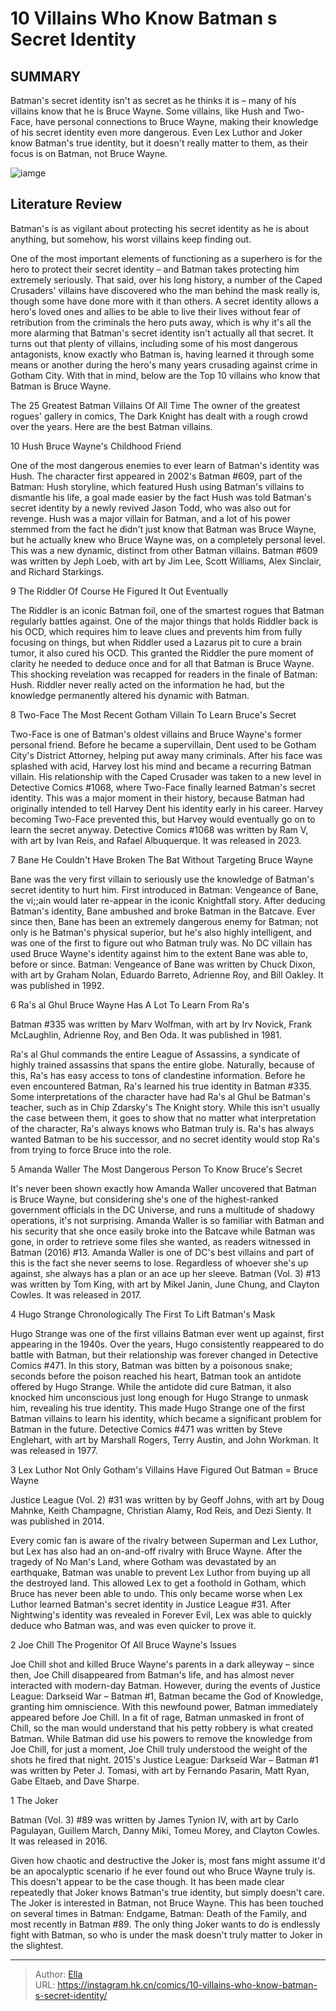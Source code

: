 # 10 Villains Who Know Batman s Secret Identity


## SUMMARY 


 Batman&#39;s secret identity isn&#39;t as secret as he thinks it is – many of his villains know that he is Bruce Wayne. 
 Some villains, like Hush and Two-Face, have personal connections to Bruce Wayne, making their knowledge of his secret identity even more dangerous. 
 Even Lex Luthor and Joker know Batman&#39;s true identity, but it doesn&#39;t really matter to them, as their focus is on Batman, not Bruce Wayne. 

![iamge](https://static1.srcdn.com/wordpress/wp-content/uploads/2023/03/batman-gotham-knights-villains.jpg)

## Literature Review

Batman&#39;s is as vigilant about protecting his secret identity as he is about anything, but somehow, his worst villains keep finding out.




One of the most important elements of functioning as a superhero is for the hero to protect their secret identity – and Batman takes protecting him extremely seriously. That said, over his long history, a number of the Caped Crusaders&#39; villains have discovered who the man behind the mask really is, though some have done more with it than others.
A secret identity allows a hero&#39;s loved ones and allies to be able to live their lives without fear of retribution from the criminals the hero puts away, which is why it&#39;s all the more alarming that Batman&#39;s secret identity isn&#39;t actually all that secret. It turns out that plenty of villains, including some of his most dangerous antagonists, know exactly who Batman is, having learned it through some means or another during the hero&#39;s many years crusading against crime in Gotham City. With that in mind, below are the Top 10 villains who know that Batman is Bruce Wayne.
            
 
 The 25 Greatest Batman Villains Of All Time 
The owner of the greatest rogues&#39; gallery in comics, The Dark Knight has dealt with a rough crowd over the years. Here are the best Batman villains.












 








 10  Hush 
Bruce Wayne&#39;s Childhood Friend


 







One of the most dangerous enemies to ever learn of Batman&#39;s identity was Hush. The character first appeared in 2002&#39;s Batman #609, part of the Batman: Hush storyline, which featured Hush using Batman&#39;s villains to dismantle his life, a goal made easier by the fact Hush was told Batman&#39;s secret identity by a newly revived Jason Todd, who was also out for revenge. Hush was a major villain for Batman, and a lot of his power stemmed from the fact he didn&#39;t just know that Batman was Bruce Wayne, but he actually knew who Bruce Wayne was, on a completely personal level. This was a new dynamic, distinct from other Batman villains.
Batman #609 was written by Jeph Loeb, with art by Jim Lee, Scott Williams, Alex Sinclair, and Richard Starkings. 






 9  The Riddler 
Of Course He Figured It Out Eventually


 







The Riddler is an iconic Batman foil, one of the smartest rogues that Batman regularly battles against. One of the major things that holds Riddler back is his OCD, which requires him to leave clues and prevents him from fully focusing on things, but when Riddler used a Lazarus pit to cure a brain tumor, it also cured his OCD. This granted the Riddler the pure moment of clarity he needed to deduce once and for all that Batman is Bruce Wayne. This shocking revelation was recapped for readers in the finale of Batman: Hush. Riddler never really acted on the information he had, but the knowledge permanently altered his dynamic with Batman.





 8  Two-Face 
The Most Recent Gotham Villain To Learn Bruce&#39;s Secret

        

Two-Face is one of Batman&#39;s oldest villains and Bruce Wayne&#39;s former personal friend. Before he became a supervillain, Dent used to be Gotham City&#39;s District Attorney, helping put away many criminals. After his face was splashed with acid, Harvey lost his mind and became a recurring Batman villain. His relationship with the Caped Crusader was taken to a new level in Detective Comics #1068, where Two-Face finally learned Batman&#39;s secret identity. This was a major moment in their history, because Batman had originally intended to tell Harvey Dent his identity early in his career. Harvey becoming Two-Face prevented this, but Harvey would eventually go on to learn the secret anyway.
Detective Comics #1068 was written by Ram V, with art by Ivan Reis, and Rafael Albuquerque. It was released in 2023. 






 7  Bane 
He Couldn&#39;t Have Broken The Bat Without Targeting Bruce Wayne

        

Bane was the very first villain to seriously use the knowledge of Batman&#39;s secret identity to hurt him. First introduced in Batman: Vengeance of Bane, the vi;;ain would later re-appear in the iconic Knightfall story. After deducing Batman&#39;s identity, Bane ambushed and broke Batman in the Batcave. Ever since then, Bane has been an extremely dangerous enemy for Batman; not only is he Batman&#39;s physical superior, but he&#39;s also highly intelligent, and was one of the first to figure out who Batman truly was. No DC villain has used Bruce Wayne&#39;s identity against him to the extent Bane was able to, before or since.
Batman: Vengeance of Bane was written by Chuck Dixon, with art by Graham Nolan, Eduardo Barreto, Adrienne Roy, and Bill Oakley. It was published in 1992. 






 6  Ra&#39;s al Ghul 
Bruce Wayne Has A Lot To Learn From Ra&#39;s

        


Batman #335 was written by Marv Wolfman, with art by Irv Novick, Frank McLaughlin, Adrienne Roy, and Ben Oda. It was published in 1981. 

Ra&#39;s al Ghul commands the entire League of Assassins, a syndicate of highly trained assassins that spans the entire globe. Naturally, because of this, Ra&#39;s has easy access to tons of clandestine information. Before he even encountered Batman, Ra&#39;s learned his true identity in Batman #335. Some interpretations of the character have had Ra&#39;s al Ghul be Batman&#39;s teacher, such as in Chip Zdarsky&#39;s The Knight story. While this isn&#39;t usually the case between them, it goes to show that no matter what interpretation of the character, Ra&#39;s always knows who Batman truly is. Ra&#39;s has always wanted Batman to be his successor, and no secret identity would stop Ra&#39;s from trying to force Bruce into the role.





 5  Amanda Waller 
The Most Dangerous Person To Know Bruce&#39;s Secret

        

It&#39;s never been shown exactly how Amanda Waller uncovered that Batman is Bruce Wayne, but considering she&#39;s one of the highest-ranked government officials in the DC Universe, and runs a multitude of shadowy operations, it&#39;s not surprising. Amanda Waller is so familiar with Batman and his security that she once easily broke into the Batcave while Batman was gone, in order to retrieve some files she wanted, as readers witnessed in Batman (2016) #13. Amanda Waller is one of DC&#39;s best villains and part of this is the fact she never seems to lose. Regardless of whoever she&#39;s up against, she always has a plan or an ace up her sleeve.
Batman (Vol. 3) #13 was written by Tom King, with art by Mikel Janin, June Chung, and Clayton Cowles. It was released in 2017. 






 4  Hugo Strange 
Chronologically The First To Lift Batman&#39;s Mask

        

Hugo Strange was one of the first villains Batman ever went up against, first appearing in the 1940s. Over the years, Hugo consistently reappeared to do battle with Batman, but their relationship was forever changed in Detective Comics #471. In this story, Batman was bitten by a poisonous snake; seconds before the poison reached his heart, Batman took an antidote offered by Hugo Strange. While the antidote did cure Batman, it also knocked him unconscious just long enough for Hugo Strange to unmask him, revealing his true identity. This made Hugo Strange one of the first Batman villains to learn his identity, which became a significant problem for Batman in the future.
Detective Comics #471 was written by Steve Englehart, with art by Marshall Rogers, Terry Austin, and John Workman. It was released in 1977. 






 3  Lex Luthor 
Not Only Gotham&#39;s Villains Have Figured Out Batman = Bruce Wayne

        


Justice League (Vol. 2) #31 was written by by Geoff Johns, with art by Doug Mahnke, Keith Champagne, Christian Alamy, Rod Reis, and Dezi Sienty. It was published in 2014. 

Every comic fan is aware of the rivalry between Superman and Lex Luthor, but Lex has also had an on-and-off rivalry with Bruce Wayne. After the tragedy of No Man&#39;s Land, where Gotham was devastated by an earthquake, Batman was unable to prevent Lex Luthor from buying up all the destroyed land. This allowed Lex to get a foothold in Gotham, which Bruce has never been able to undo. This only became worse when Lex Luthor learned Batman&#39;s secret identity in Justice League #31. After Nightwing&#39;s identity was revealed in Forever Evil, Lex was able to quickly deduce who Batman was, and was even quicker to prove it.





 2  Joe Chill 
The Progenitor Of All Bruce Wayne&#39;s Issues


 







Joe Chill shot and killed Bruce Wayne&#39;s parents in a dark alleyway – since then, Joe Chill disappeared from Batman&#39;s life, and has almost never interacted with modern-day Batman. However, during the events of Justice League: Darkseid War – Batman #1, Batman became the God of Knowledge, granting him omniscience. With this newfound power, Batman immediately appeared before Joe Chill. In a fit of rage, Batman unmasked in front of Chill, so the man would understand that his petty robbery is what created Batman. While Batman did use his powers to remove the knowledge from Joe Chill, for just a moment, Joe Chill truly understood the weight of the shots he fired that night.
2015&#39;s Justice League: Darkseid War – Batman #1 was written by Peter J. Tomasi, with art by Fernando Pasarin, Matt Ryan, Gabe Eltaeb, and Dave Sharpe. 






 1  The Joker 
        

Batman (Vol. 3) #89 was written by James Tynion IV, with art by Carlo Pagulayan, Guillem March, Danny Miki, Tomeu Morey, and Clayton Cowles. It was released in 2016. 

Given how chaotic and destructive the Joker is, most fans might assume it&#39;d be an apocalyptic scenario if he ever found out who Bruce Wayne truly is. This doesn&#39;t appear to be the case though. It has been made clear repeatedly that Joker knows Batman&#39;s true identity, but simply doesn&#39;t care. The Joker is interested in Batman, not Bruce Wayne. This has been touched on several times in Batman: Endgame, Batman: Death of the Family, and most recently in Batman #89. The only thing Joker wants to do is endlessly fight with Batman, so who is under the mask doesn&#39;t truly matter to Joker in the slightest. 

---

> Author: [Ella](https://instagram.hk.cn/)  
> URL: https://instagram.hk.cn/comics/10-villains-who-know-batman-s-secret-identity/  


